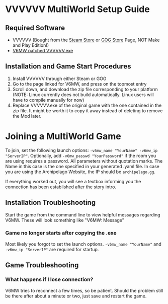 # VVVVVV MultiWorld Setup Guide

## Required Software

- VVVVVV (Bought from the [Steam Store](https://store.steampowered.com/app/70300/VVVVVV/) or [GOG Store](https://www.gog.com/game/vvvvvv) Page, NOT Make and Play Edition!)
- [V6MW patched VVVVVV.exe](https://github.com/N00byKing/VVVVVV/actions/workflows/ci.yml?query=branch%3Aarchipelago)

## Installation and Game Start Procedures

1. Install VVVVVV through either Steam or GOG
2. Go to the page linked for V6MW, and press on the topmost entry
3. Scroll down, and download the zip file corresponding to your platform (NOTE: Linux currently does not build automatically. Linux users will have to compile manually for now)
4. Replace VVVVVV.exe of the original game with the one contained in the zip file. It might be worth it to copy it away instead of deleting to remove the Mod later.

# Joining a MultiWorld Game

To join, set the following launch options: `-v6mw_name "YourName" -v6mw_ip "ServerIP"`.
Optionally, add `-v6mw_passwd "YourPassword"` if the room you are using requires a password. All parameters without quotation marks.
The Name in this case is the one specified in your generated .yaml file.
In case you are using the Archipelago Website, the IP should be `archipelago.gg`.

If everything worked out, you will see a textbox informing you the connection has been established after the story intro.

## Installation Troubleshooting

Start the game from the command line to view helpful messages regarding V6MW. These will look something like "V6MW: Message"

### Game no longer starts after copying the .exe

Most likely you forgot to set the launch options. `-v6mw_name "YourName"` and `-v6mw_ip "ServerIP"` are required for startup.

## Game Troubleshooting

### What happens if I lose connection?

V6MW tries to reconnect a few times, so be patient.
Should the problem still be there after about a minute or two, just save and restart the game.
